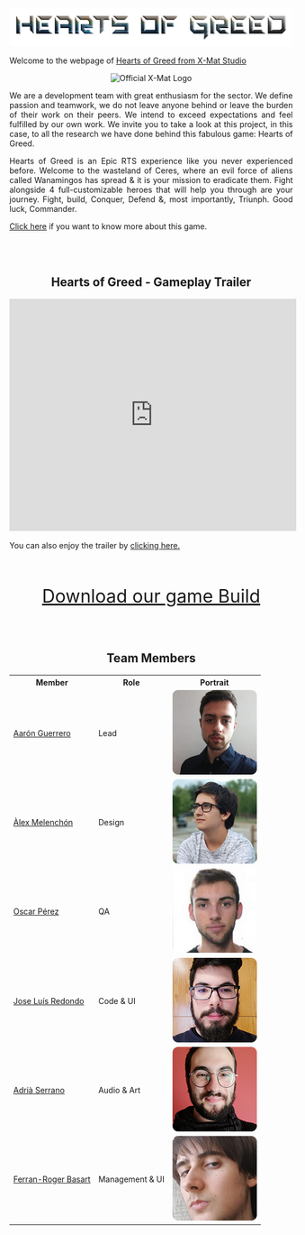 <p align="center"><img src="https://raw.githubusercontent.com/x-mat-studio/HeartsOfGreed/Wiki/General%20Analysis/heartsOfGreed_titleWiki.png" alt="Official X-Mat Title" class="center"></p>


<p>Welcome to the webpage of <a href="https://github.com/x-mat-studio/HeartsOfGreed">Hearts of Greed from X-Mat Studio</a></p>


<p align="center"><img src="https://raw.githubusercontent.com/x-mat-studio/Project-2/Wiki/Welcome%20Page/logoXMat.png" alt="Official X-Mat Logo" class="center"></p>



<p align="justify">We are a development team with great enthusiasm for the sector. We define passion and teamwork, we do not leave anyone behind or leave the burden of their work on their peers. We intend to exceed expectations and feel fulfilled by our own work. We invite you to take a look at this project, in this case, to all the research we have done behind this fabulous game: Hearts of Greed.</p>


<p align="justify"> Hearts of Greed is an Epic RTS experience like you never experienced before. Welcome to the wasteland of Ceres, where an evil force of aliens called Wanamingos
has spread & it is your mission to eradicate them. Fight alongside 4 full-customizable heroes that will help you through are your journey. Fight, build, Conquer, Defend &, most importantly, Triunph. Good luck, Commander. </p>


<a href="https://github.com/x-mat-studio/HeartsOfGreed/wiki">Click here</a> if you want to know more about this game.

<br><br>

<h2  align="center" id="heartsofgreed_trailer">Hearts of Greed - Gameplay Trailer</h2>

<iframe width="510" height="412"
src="https://www.youtube.com/embed/yI1U32Tnni8" frameborder="0" allowfullscreen>
</iframe>
<p>You can also enjoy the trailer by  <a href="https://drive.google.com/file/d/1eaOuZlbpE2zjcbaj3nqanTgEhgy3ZbZ8/view?usp=sharing">clicking here.</a></p>

<br><br>

<center>

<font size="6"><a href="https://github.com/x-mat-studio/HeartsOfGreed/releases/download/v1.0/X_Mat_Studio-Hearts_Of_Greed_v1.0.zip">Download our game Build</a></font>

</center>

<br><br>

<center>
  
<h2  align="center" id="team-members">Team Members</h2>

<table style="width:100%">
  <tr>
    <th>Member</th>
    <th>Role</th> 
    <th>Portrait</th>
  </tr>
  <tr>
    <td> <a href="https://github.com/AaronGCProg">Aarón Guerrero</a></td>
    <td>Lead</td> 
    <td><img src="https://raw.githubusercontent.com/x-mat-studio/HeartsOfGreed/Wiki/Welcome%20Page/Team%20Portraits/aaronPortrait.png" alt="Aaron" class="inline"></td>
  </tr>
  <tr>
    <td><a href="https://github.com/AlexMelenchon">Àlex Melenchón</a></td>
    <td>Design</td> 
    <td><img src="https://raw.githubusercontent.com/x-mat-studio/HeartsOfGreed/Wiki/Welcome%20Page/Team%20Portraits/alexPortrait.png" alt="Alex" class="inline"></td>
  </tr>
    <tr>
    <td><a href="https://github.com/oscarpm5">Oscar Pérez</a></td>
    <td>QA</td> 
    <td><img src="https://raw.githubusercontent.com/x-mat-studio/HeartsOfGreed/Wiki/Welcome%20Page/Team%20Portraits/oscarPortrait.png" alt="Oscar" class="inline"></td>
  </tr>
    <tr>
    <td><a href="https://github.com/jose-tello">Jose Luís Redondo</a></td>
    <td>Code & UI</td> 
    <td><img src="https://raw.githubusercontent.com/x-mat-studio/HeartsOfGreed/Wiki/Welcome%20Page/Team%20Portraits/josePortrait.png" alt="Jose" class="inline"></td>
  </tr>
    <tr>
    <td><a href="https://github.com/adriaserrano97">Adrià Serrano</a></td>
    <td>Audio & Art</td> 
    <td><img src="https://raw.githubusercontent.com/x-mat-studio/HeartsOfGreed/Wiki/Welcome%20Page/Team%20Portraits/adriaPortrait.png" alt="Adrià" class="inline"></td>
  </tr>
    <tr>
    <td><a href="https://github.com/ferba93">Ferran-Roger Basart</a></td>
    <td>Management & UI</td> 
    <td><img src="https://raw.githubusercontent.com/x-mat-studio/HeartsOfGreed/Wiki/Welcome%20Page/Team%20Portraits/ferranPortrait.png" alt="Ferran" class="inline"></td>
  </tr>
</table>


<br><br>



